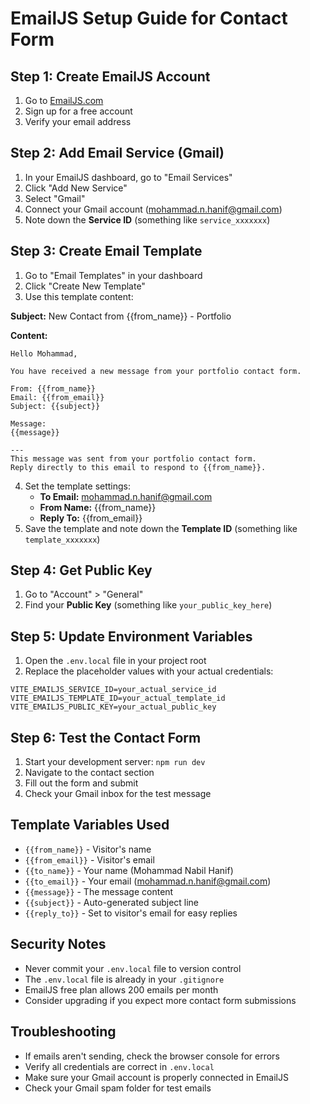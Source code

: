 # EmailJS Setup Guide for Contact Form

## Step 1: Create EmailJS Account
1. Go to [EmailJS.com](https://www.emailjs.com/)
2. Sign up for a free account
3. Verify your email address

## Step 2: Add Email Service (Gmail)
1. In your EmailJS dashboard, go to "Email Services"
2. Click "Add New Service"
3. Select "Gmail"
4. Connect your Gmail account (mohammad.n.hanif@gmail.com)
5. Note down the **Service ID** (something like `service_xxxxxxx`)

## Step 3: Create Email Template
1. Go to "Email Templates" in your dashboard
2. Click "Create New Template"
3. Use this template content:

**Subject:** New Contact from {{from_name}} - Portfolio

**Content:**
```
Hello Mohammad,

You have received a new message from your portfolio contact form.

From: {{from_name}}
Email: {{from_email}}
Subject: {{subject}}

Message:
{{message}}

---
This message was sent from your portfolio contact form.
Reply directly to this email to respond to {{from_name}}.
```

4. Set the template settings:
   - **To Email:** mohammad.n.hanif@gmail.com
   - **From Name:** {{from_name}}
   - **Reply To:** {{from_email}}
5. Save the template and note down the **Template ID** (something like `template_xxxxxxx`)

## Step 4: Get Public Key
1. Go to "Account" > "General"
2. Find your **Public Key** (something like `your_public_key_here`)

## Step 5: Update Environment Variables
1. Open the `.env.local` file in your project root
2. Replace the placeholder values with your actual credentials:

```env
VITE_EMAILJS_SERVICE_ID=your_actual_service_id
VITE_EMAILJS_TEMPLATE_ID=your_actual_template_id
VITE_EMAILJS_PUBLIC_KEY=your_actual_public_key
```

## Step 6: Test the Contact Form
1. Start your development server: `npm run dev`
2. Navigate to the contact section
3. Fill out the form and submit
4. Check your Gmail inbox for the test message

## Template Variables Used
- `{{from_name}}` - Visitor's name
- `{{from_email}}` - Visitor's email
- `{{to_name}}` - Your name (Mohammad Nabil Hanif)
- `{{to_email}}` - Your email (mohammad.n.hanif@gmail.com)
- `{{message}}` - The message content
- `{{subject}}` - Auto-generated subject line
- `{{reply_to}}` - Set to visitor's email for easy replies

## Security Notes
- Never commit your `.env.local` file to version control
- The `.env.local` file is already in your `.gitignore`
- EmailJS free plan allows 200 emails per month
- Consider upgrading if you expect more contact form submissions

## Troubleshooting
- If emails aren't sending, check the browser console for errors
- Verify all credentials are correct in `.env.local`
- Make sure your Gmail account is properly connected in EmailJS
- Check your Gmail spam folder for test emails